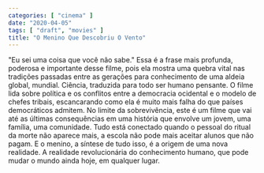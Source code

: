 ```yaml
---
categories: [ "cinema" ]
date: "2020-04-05"
tags: [ "draft", "movies" ]
title: "O Menino Que Descobriu O Vento"
---
```

"Eu sei uma coisa que você não sabe." Essa é a frase mais profunda,
poderosa e importante desse filme, pois ela mostra uma quebra vital nas
tradições passadas entre as gerações para conhecimento de uma aldeia
global, mundial. Ciência, traduzida para todo ser humano pensante. O
filme lida sobre política e os conflitos entre a democracia ocidental e
o modelo de chefes tribais, escancarando como ela é muito mais falha do
que países democráticos admitem. No limite da sobrevivência, este é um
filme que vai até as últimas consequências em uma história que envolve
um jovem, uma família, uma comunidade. Tudo está conectado quando o
pessoal do ritual da morte não aparece mais, a escola não pode mais
aceitar alunos que não pagam. E o menino, a síntese de tudo isso, é a
origem de uma nova realidade. A realidade revolucionária do conhecimento
humano, que pode mudar o mundo ainda hoje, em qualquer lugar.
